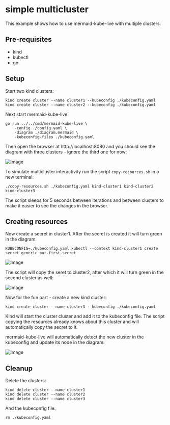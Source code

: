 # simple multicluster

This example shows how to use mermaid-kube-live with multiple clusters.

## Pre-requisites

- kind
- kubectl
- go

## Setup

Start two kind clusters:

    kind create cluster --name cluster1 --kubeconfig ./kubeconfig.yaml
    kind create cluster --name cluster2 --kubeconfig ./kubeconfig.yaml

Next start mermaid-kube-live:

    go run ../../cmd/mermaid-kube-live \
        -config ./config.yaml \
        -diagram ./diagram.mermaid \
        -kubeconfig-files ./kubeconfig.yaml

Then open the browser at http://localhost:8080 and you should see the
diagram with three clusters - ignore the third one for now:

![Image](https://github.com/user-attachments/assets/f3fd073a-015f-4aee-ac60-a08cc878be83)

To simulate multicluster interactivity run the script
`copy-resources.sh` in a new terminal:

    ./copy-resources.sh ./kubeconfig.yaml kind-cluster1 kind-cluster2 kind-cluster3

The script sleeps for 5 seconds between iterations and between clusters
to make it easier to see the changes in the browser.

## Creating resources

Now create a secret in cluster1. After the secret is created it will
turn green in the diagram.

    KUBECONFIG=./kubeconfig.yaml kubectl --context kind-cluster1 create secret generic our-first-secret

![Image](https://github.com/user-attachments/assets/61ea6c66-faee-4134-9543-29d49c18b0e1)

The script will copy the seret to cluster2, after which it will turn
green in the second cluster as well:

![Image](https://github.com/user-attachments/assets/b8c9882f-963e-46c4-8679-de069d7650d7)

Now for the fun part - create a new kind cluster:

    kind create cluster --name cluster3 --kubeconfig ./kubeconfig.yaml

Kind will start the cluster cluster and add it to the kubeconfig file.
The script copying the resources already knows about this cluster and
will automatically copy the secret to it.

mermaid-kube-live will automatically detect the new cluster in the
kubeconfig and update its node in the diagram:

![Image](https://github.com/user-attachments/assets/f2f05b1c-b6fd-4336-8299-b2bce4af32d6)

## Cleanup

Delete the clusters:

    kind delete cluster --name cluster1
    kind delete cluster --name cluster2
    kind delete cluster --name cluster3

And the kubeconfig file:

    rm ./kubeconfig.yaml
